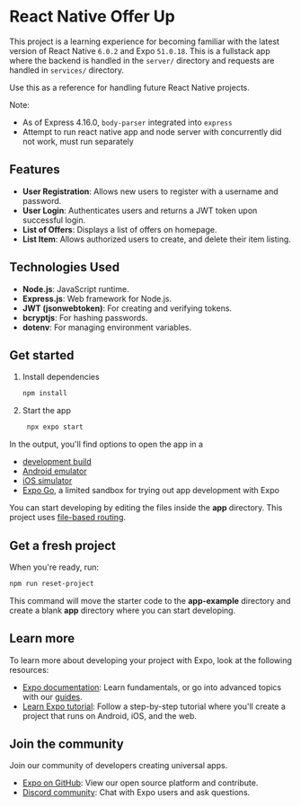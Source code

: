 # React Native Offer Up

This project is a learning experience for becoming familiar with the latest version of React Native `6.0.2` and Expo `51.0.18`.
This is a fullstack app where the backend is handled in the `server/` directory and requests are handled in `services/` directory.

Use this as a reference for handling future React Native projects.

Note:
- As of Express 4.16.0, `body-parser` integrated into `express`
- Attempt to run react native app and node server with concurrently did not work, must run separately

## Features

- **User Registration**: Allows new users to register with a username and password.
- **User Login**: Authenticates users and returns a JWT token upon successful login.
- **List of Offers**: Displays a list of offers on homepage.
- **List Item**: Allows authorized users to create, and delete their item listing.

## Technologies Used

- **Node.js**: JavaScript runtime.
- **Express.js**: Web framework for Node.js.
- **JWT (jsonwebtoken)**: For creating and verifying tokens.
- **bcryptjs**: For hashing passwords.
- **dotenv**: For managing environment variables.

## Get started

1. Install dependencies

   ```bash
   npm install
   ```

2. Start the app

   ```bash
    npx expo start
   ```

In the output, you'll find options to open the app in a

- [development build](https://docs.expo.dev/develop/development-builds/introduction/)
- [Android emulator](https://docs.expo.dev/workflow/android-studio-emulator/)
- [iOS simulator](https://docs.expo.dev/workflow/ios-simulator/)
- [Expo Go](https://expo.dev/go), a limited sandbox for trying out app development with Expo

You can start developing by editing the files inside the **app** directory. This project uses [file-based routing](https://docs.expo.dev/router/introduction).

## Get a fresh project

When you're ready, run:

```bash
npm run reset-project
```

This command will move the starter code to the **app-example** directory and create a blank **app** directory where you can start developing.

## Learn more

To learn more about developing your project with Expo, look at the following resources:

- [Expo documentation](https://docs.expo.dev/): Learn fundamentals, or go into advanced topics with our [guides](https://docs.expo.dev/guides).
- [Learn Expo tutorial](https://docs.expo.dev/tutorial/introduction/): Follow a step-by-step tutorial where you'll create a project that runs on Android, iOS, and the web.

## Join the community

Join our community of developers creating universal apps.

- [Expo on GitHub](https://github.com/expo/expo): View our open source platform and contribute.
- [Discord community](https://chat.expo.dev): Chat with Expo users and ask questions.
